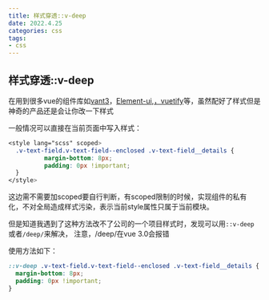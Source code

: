 ```yaml
---
title: 样式穿透::v-deep
date: 2022.4.25
categories: css
tags:
- css
---
```


## 样式穿透::v-deep

在用到很多vue的组件库如[vant3](https://youzan.github.io/vant/#/zh-CN)，[Element-ui](https://element.eleme.cn/#/zh-CN),[，vuetify](https://vuetifyjs.com/en/)等，虽然配好了样式但是神奇的产品还是会让你改一下样式

一般情况可以直接在当前页面中写入样式：
```css
<style lang="scss" scoped>
  .v-text-field.v-text-field--enclosed .v-text-field__details {
		  margin-bottom: 8px;
		  padding: 0px !important; 
  }
</style>
```

这边需不需要加scoped要自行判断，有scoped限制的时候，实现组件的私有化，不对全局造成样式污染，表示当前style属性只属于当前模块。

但是知道我遇到了这种方法改不了公司的一个项目样式时，发现可以用`::v-deep`或者`/deep/`来解决，
注意，/deep/在vue 3.0会报错

使用方法如下：
```css
::v-deep .v-text-field.v-text-field--enclosed .v-text-field__details {
  margin-bottom: 8px;
  padding: 0px !important; 
}
```
